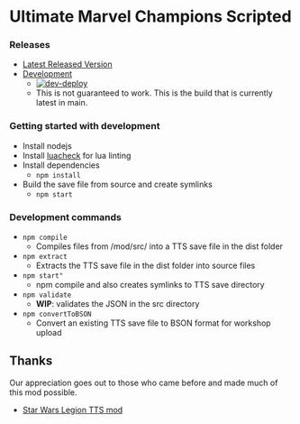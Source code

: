 # Ultimate Marvel Champions Scripted

### Releases
* [Latest Released Version](https://steamcommunity.com/sharedfiles/filedetails/?id=2824240402)
* [Development](https://steamcommunity.com/sharedfiles/filedetails/?id=2817359776)
  * [![dev-deploy](https://github.com/funkymonkeymonk/MarvelChampionsScripted/actions/workflows/dev-deploy.yml/badge.svg)](https://github.com/funkymonkeymonk/MarvelChampionsScripted/actions/workflows/dev-deploy.yml)
  * This is not guaranteed to work. This is the build that is currently latest in main.


### Getting started with development
* Install nodejs
* Install [luacheck](https://github.com/mpeterv/luacheck) for lua linting
* Install dependencies
  * ```npm install```
* Build the save file from source and create symlinks
  * ```npm start```

### Development commands
* ```npm compile```
  * Compiles files from /mod/src/ into a TTS save file in the dist folder
* ```npm extract```
  * Extracts the TTS save file in the dist folder into source files 
* ```npm start"```
  * npm compile and also creates symlinks to TTS save directory
* ```npm validate```
  * **WIP**: validates the JSON in the src directory
* ```npm convertToBSON```
  * Convert an existing TTS save file to BSON format for workshop upload

## Thanks
Our appreciation goes out to those who came before and made much of this mod possible.
* [Star Wars Legion TTS mod](https://github.com/swlegion/tts)